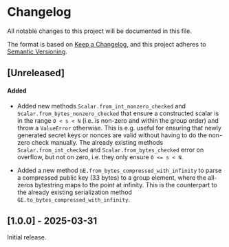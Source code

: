# Changelog

All notable changes to this project will be documented in this file.

The format is based on [Keep a Changelog](https://keepachangelog.com/en/1.0.0/),
and this project adheres to [Semantic Versioning](https://semver.org/spec/v2.0.0.html).

## [Unreleased]

#### Added
 - Added new methods `Scalar.from_int_nonzero_checked` and `Scalar.from_bytes_nonzero_checked`
   that ensure a constructed scalar is in the range `0 < s < N` (i.e. is non-zero and within the
   group order) and throw a `ValueError` otherwise. This is e.g. useful for ensuring that newly
   generated secret keys or nonces are valid without having to do the non-zero check manually.
   The already existing methods `Scalar.from_int_checked` and `Scalar.from_bytes_checked` error
   on overflow, but not on zero, i.e. they only ensure `0 <= s < N`.

 - Added a new method `GE.from_bytes_compressed_with_infinity` to parse a compressed
   public key (33 bytes) to a group element, where the all-zeros bytestring maps to the
   point at infinity. This is the counterpart to the already existing serialization
   method `GE.to_bytes_compressed_with_infinity`.

## [1.0.0] - 2025-03-31

Initial release.
